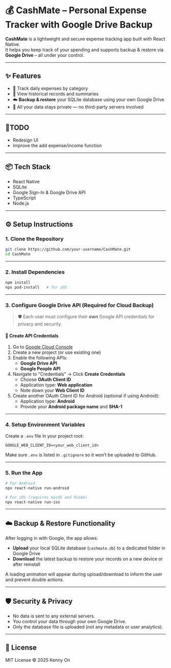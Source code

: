 # 💰 CashMate – Personal Expense Tracker with Google Drive Backup

**CashMate** is a lightweight and secure expense tracking app built with React Native.  
It helps you keep track of your spending and supports backup & restore via **Google Drive** – all under your control.

---

## ✨ Features

- 🧾 Track daily expenses by category
- 📅 View historical records and summaries
- ☁️ **Backup & restore** your SQLite database using your own Google Drive
- 🔐 All your data stays private — no third-party servers involved


---
## 📜TODO
- Redesign UI
- Improve the add expense/income function
---
## 📦 Tech Stack

- React Native
- SQLite
- Google Sign-In & Google Drive API
- TypeScript
- Node.js

---

## ⚙️ Setup Instructions

### 1. Clone the Repository

```bash
git clone https://github.com/your-username/CashMate.git
cd CashMate
```

---

### 2. Install Dependencies

```bash
npm install
npx pod-install   # for iOS
```

---

### 3. Configure Google Drive API (Required for Cloud Backup)

> 🛡️ Each user must configure their **own** Google API credentials for privacy and security.

#### 🔧 Create API Credentials

1. Go to [Google Cloud Console](https://console.cloud.google.com/)
2. Create a new project (or use existing one)
3. Enable the following APIs:
   - **Google Drive API**
   - **Google People API**
4. Navigate to "Credentials" → Click **Create Credentials**
   - Choose **OAuth Client ID**
   - Application type: **Web application**
   - Note down your **Web Client ID**
5. Create another OAuth Client ID for Android (optional if using Android):
   - Application type: **Android**
   - Provide your **Android package name** and **SHA-1**

---

### 4. Setup Environment Variables

Create a `.env` file in your project root:

```env
GOOGLE_WEB_CLIENT_ID=<your_web_client_id>
```

Make sure `.env` is listed in `.gitignore` so it won’t be uploaded to GitHub.

---

### 5. Run the App

```bash
# For Android
npx react-native run-android

# For iOS (requires macOS and Xcode)
npx react-native run-ios
```

---

## ☁️ Backup & Restore Functionality

After logging in with Google, the app allows:

- **Upload** your local SQLite database (`cashmate.db`) to a dedicated folder in Google Drive
- **Download** the latest backup to restore your records on a new device or after reinstall

A loading animation will appear during upload/download to inform the user and prevent double actions.

---

## 🛡️ Security & Privacy

- No data is sent to any external servers.
- You control your data through your own Google Drive.
- Only the database file is uploaded (not any metadata or user analytics).

---


## 📄 License

MIT License © 2025 Kenny On

